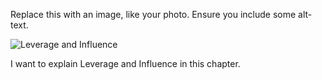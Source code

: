 Replace this with an image, like your photo. Ensure you include some alt-text.

![Leverage and Influence](https://learnche.org/pid/_images/influence-of-outliers.png)

I want to explain Leverage and Influence in this chapter. 
